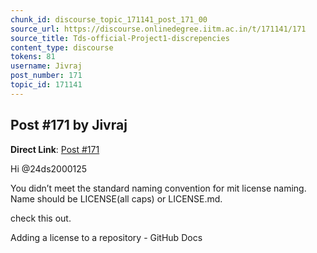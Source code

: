 ```yaml
---
chunk_id: discourse_topic_171141_post_171_00
source_url: https://discourse.onlinedegree.iitm.ac.in/t/171141/171
source_title: Tds-official-Project1-discrepencies
content_type: discourse
tokens: 81
username: Jivraj
post_number: 171
topic_id: 171141
---
```


## Post #171 by Jivraj

**Direct Link**: [Post #171](https://discourse.onlinedegree.iitm.ac.in/t/171141/171)

Hi @24ds2000125

You didn’t meet the standard naming convention for mit license naming. Name should be LICENSE(all caps) or LICENSE.md.

check this out.

Adding a license to a repository - GitHub Docs
